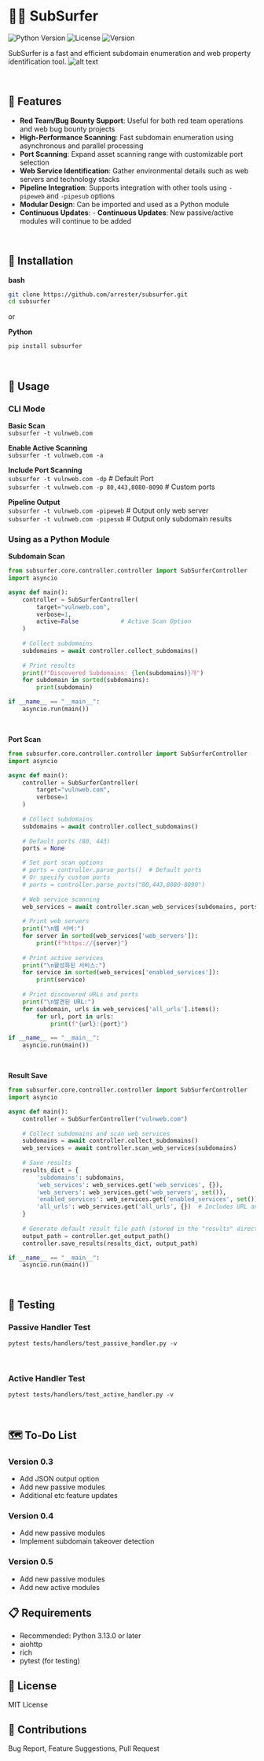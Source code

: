 # 🏄‍♂️ SubSurfer

![Python Version](https://img.shields.io/badge/python-3.13%2B-blue)
![License](https://img.shields.io/badge/license-MIT-green)
![Version](https://img.shields.io/badge/version-0.2-orange)

SubSurfer is a fast and efficient subdomain enumeration and web property identification tool.
![alt text](image.png)

<br>

## 🌟 Features
- **Red Team/Bug Bounty Support**: Useful for both red team operations and web bug bounty projects
- **High-Performance Scanning**: Fast subdomain enumeration using asynchronous and parallel processing
- **Port Scanning**: Expand asset scanning range with customizable port selection
- **Web Service Identification**: Gather environmental details such as web servers and technology stacks
- **Pipeline Integration**: Supports integration with other tools using `-pipeweb` and `-pipesub` options
- **Modular Design**: Can be imported and used as a Python module
- **Continuous Updates**: - **Continuous Updates**: New passive/active modules will continue to be added

<br>

## 🚀 Installation
<b>bash</b>
```bash
git clone https://github.com/arrester/subsurfer.git
cd subsurfer
```

or <br>

<b>Python</b>
```bash
pip install subsurfer
```

<br>

## 📖 Usage
### CLI Mode
<b>Basic Scan</b><br>
`subsurfer -t vulnweb.com`

<b>Enable Active Scanning</b><br>
`subsurfer -t vulnweb.com -a`

<b>Include Port Scanning</b><br>
`subsurfer -t vulnweb.com -dp` # Default Port <br>
`subsurfer -t vulnweb.com -p 80,443,8080-8090` # Custom ports

<b>Pipeline Output</b><br>
`subsurfer -t vulnweb.com -pipeweb` # Output only web server <br>
`subsurfer -t vulnweb.com -pipesub` # Output only subdomain results

### Using as a Python Module
<b>Subdomain Scan</b><br>
```python
from subsurfer.core.controller.controller import SubSurferController
import asyncio

async def main():
    controller = SubSurferController(
        target="vulnweb.com",
        verbose=1,
        active=False            # Active Scan Option
    )
    
    # Collect subdomains
    subdomains = await controller.collect_subdomains()
    
    # Print results
    print(f"Discovered Subdomains: {len(subdomains)}개")
    for subdomain in sorted(subdomains):
        print(subdomain)

if __name__ == "__main__":
    asyncio.run(main())
```

<br>

<b>Port Scan</b><br>
```python
from subsurfer.core.controller.controller import SubSurferController
import asyncio

async def main():
    controller = SubSurferController(
        target="vulnweb.com",
        verbose=1
    )
    
    # Collect subdomains
    subdomains = await controller.collect_subdomains()
    
    # Default ports (80, 443)
    ports = None

    # Set port scan options
    # ports = controller.parse_ports()  # Default ports
    # Or specify custom ports
    # ports = controller.parse_ports("80,443,8080-8090")
    
    # Web service scanning
    web_services = await controller.scan_web_services(subdomains, ports)
    
    # Print web servers
    print("\n웹 서버:")
    for server in sorted(web_services['web_servers']):
        print(f"https://{server}")
    
    # Print active services
    print("\n활성화된 서비스:")
    for service in sorted(web_services['enabled_services']):
        print(service)
        
    # Print discovered URLs and ports
    print("\n발견된 URL:")
    for subdomain, urls in web_services['all_urls'].items():
        for url, port in urls:
            print(f"{url}:{port}")

if __name__ == "__main__":
    asyncio.run(main())
```

<br>

<b>Result Save</b><br>
```python
from subsurfer.core.controller.controller import SubSurferController
import asyncio

async def main():
    controller = SubSurferController("vulnweb.com")
    
    # Collect subdomains and scan web services
    subdomains = await controller.collect_subdomains()
    web_services = await controller.scan_web_services(subdomains)
    
    # Save results
    results_dict = {
        'subdomains': subdomains,
        'web_services': web_services.get('web_services', {}),
        'web_servers': web_services.get('web_servers', set()),
        'enabled_services': web_services.get('enabled_services', set()),
        'all_urls': web_services.get('all_urls', {})  # Includes URL and port information
    }
    
    # Generate default result file path (stored in the "results" directory)
    output_path = controller.get_output_path()
    controller.save_results(results_dict, output_path)

if __name__ == "__main__":
    asyncio.run(main())
```

<br>

## 🧪 Testing
### Passive Handler Test
`pytest tests/handlers/test_passive_handler.py -v`

<br>

### Active Handler Test
`pytest tests/handlers/test_active_handler.py -v`

<br>

## 🗺️ To-Do List
### Version 0.3
- Add JSON output option
- Add new passive modules
- Additional etc feature updates

### Version 0.4
- Add new passive modules
- Implement subdomain takeover detection

### Version 0.5
- Add new passive modules
- Add new active modules

## 📋 Requirements
- Recommended: Python 3.13.0 or later
- aiohttp
- rich
- pytest (for testing)

## 📝 License
MIT License

## 🤝 Contributions
Bug Report, Feature Suggestions, Pull Request